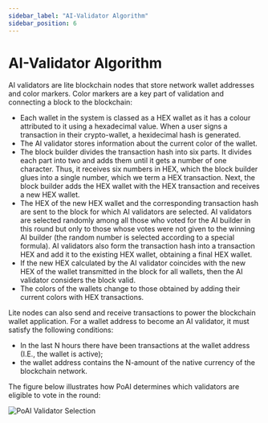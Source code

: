 ```yaml
---
sidebar_label: "AI-Validator Algorithm"
sidebar_position: 6
---
```


# AI-Validator Algorithm

AI validators are lite blockchain nodes that store network wallet addresses and color markers. Color markers are a key part of validation and connecting a block to the blockchain:

* Each wallet in the system is classed as a HEX wallet as it has a colour attributed to it using a hexadecimal value. When a user signs a transaction in their crypto-wallet, a hexidecimal hash is generated.
* The AI validator stores information about the current color of the wallet.
* The block builder divides the transaction hash into six parts. It divides each part into two and adds them until it gets a number of one character. Thus, it receives six numbers in HEX, which the block builder glues into a single number, which we term a HEX transaction. Next, the block builder adds the HEX wallet with the HEX transaction and receives a new HEX wallet.
* The HEX of the new HEX wallet and the corresponding transaction hash are sent to the block for which AI validators are selected. AI validators are selected randomly among all those who voted for the AI builder in this round but only to those whose votes were not given to the winning AI builder (the random number is selected according to a special formula). AI validators also form the transaction hash into a transaction HEX and add it to the existing HEX wallet, obtaining a final HEX wallet.
* If the new HEX calculated by the AI validator coincides with the new HEX of the wallet transmitted in the block for all wallets, then the AI validator considers the block valid.
* The colors of the wallets change to those obtained by adding their current colors with HEX transactions.

Lite nodes can also send and receive transactions to power the blockchain wallet application. For a wallet address to become an AI validator, it must satisfy the following conditions:

* In the last N hours there have been transactions at the wallet address (I.E., the wallet is active);
* the wallet address contains the N-amount of the native currency of the blockchain network.

The figure below illustrates how PoAI determines which validators are eligible to vote in the round:

<div>
<img src="/img/Screenshot 2024-05-01 at 9.04.40 AM.png" alt="PoAI Validator Selection"/>
</div>
